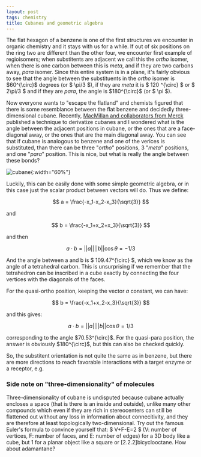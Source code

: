 ```yaml
---
layout: post
tags: chemistry
title: Cubanes and geometric algebra
---
```


The flat hexagon of a benzene is one of the first structures we encounter in organic chemistry and it stays with us for a while. If out of six positions on the ring two are different than the other four, we encounter first example of regioisomers; when substitents are adjacent we call this the *ortho* isomer, when there is one carbon between this is *meta*, and if they are two carbons away, *para* isomer. Since this entire system is in a plane, it's fairly obvious to see that the angle between the substituents in the *ortho* isomer is $60^{\circ}\$ degrees (or $ \pi/3 \$), if they are *meta* it is $ 120 ^{\circ} \$ or $ 2\pi/3 \$ and if they are *para*, the angle is $180^{\circ}\$ (or $ \pi \$). 

Now everyone wants to "escape the flatland" and chemists figured that there is some resemblance  between the flat benzene and decidedly three-dimensional cubane. Recently, [MacMillan and collaborators from Merck](https://www.nature.com/articles/s41586-023-06021-8) published a technique to derivatize cubanes and I wondered what is the angle between the adjacent positions in cubane, or the ones that are a face-diagonal away, or the ones that are the main diagonal away. You can see that if cubane is analogous to benzene and one of the verices is substituted, than there can be three "*ortho*" positions, 3 "*meta*" positions, and one "*para*" position. This is nice, but what is really the angle between these bonds?

![cubane](/_assets/cubane.png){:width="60%"}

Luckily, this can be easily done with some simple geometric algebra, or in this case just the scalar product between vectors will do. Thus we define:

$$ a = \frac{-x_1-x_2-x_3}{\sqrt{3}} $$

and 

$$ b = \frac{-x_1+x_2+x_3}{\sqrt{3}} $$

and then

$$ a \cdot b = ||a|| ||b|| \cos{\theta} = -1/3 $$

And the angle between a and b is $ 109.47^{\circ} \$, which we know as the angle of a tetrahedral carbon. This is unsurprising if we remember that the tetrahedron can be inscribed in a cube exactly by connecting the four vertices with the diagonals of the faces.

For the quasi-ortho position, keeping the vector $a$ constant, we can have:

$$ b = \frac{-x_1+x_2-x_3}{\sqrt{3}} $$

and this gives:

$$ a \cdot b = ||a|| ||b|| \cos{\theta} = 1/3 $$

corresponding to the angle $70.53^{\circ}\$. For the quasi-para position, the answer is obviously $180^{\circ}\$, but this can also be checked quickly. 

So, the substitent orientation is not quite the same as in benzene, but there are more directions to reach favorable interactions with a target enzyme or a receptor, e.g.





### Side note on "three-dimensionality" of molecules
Three-dimensionality of cubane is undisputed because cubane actually encloses a space (that is there is an inside and outside), unlike many other compounds which even if they are rich in stereocenters can still be flattened out without any loss in information about connecitivity, and they are therefore at least topologically two-dimensional. Try out the famous Euler's formula to convince yourself that: $ V+F-E=2 \$ (V: number of vertices, F: number of faces, and E: number of edges) for a 3D body like a cube, but 1 for a planar object like a square or [2.2.2]bicyclooctane. How about adamantane?
